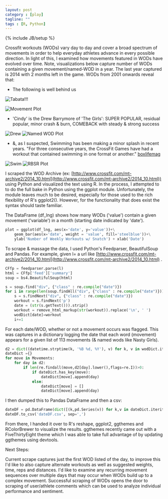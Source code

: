 ```yaml
---
layout: post
category : [play]
tagline: ""
tags : [R, Python]
---
```

{% include JB/setup %}


Crossfit workouts (WODs) vary day to day and cover a broad spectrum of movements in order to help everyday athletes advance in every possible direction. In light of this, I examined how movements featured in WODs have evolved over time. Note, visualizations below capture number of WODs containing a given movement/named-WOD in a year. The last year captured is 2014 with 2 months left in the game.  WODs from 2001 onwards  reveal that:

- The following is well behind us

![Tabata!!!]({{lubagloukhov.github.com}}/assets/tabata.jpg )

![Movement Plot]({{lubagloukhov.github.com}}/assets/movePlot.jpeg )


- 'Cindy' is the Drew Barrymore of 'The Girls': SUPER POPULAR, residual popular, minor crash & burn, COMEBACK with steady & strong success

![Drew]({{lubagloukhov.github.com}}/assets/drew.jpg )
![Named WOD Plot]({{lubagloukhov.github.com}}/assets/namedPlot.jpeg )

- &, as I suspected, Swimming has been making a minor splash in recent years. "For three consecutive years, the CrossFit Games have had a workout that contained swimming in one format or another." [boxlifemag](http://www.boxlifemagazine.com/training/should-you-incorporate-swimming-in-your-crossfit-programming)

![Swim]({{lubagloukhov.github.com}}/assets/shark.jpg )
![RBSR Plot]({{lubagloukhov.github.com}}/assets/rbsrPlot.jpeg )

	
I scraped the WOD Archive (ex: [http://www.crossfit.com/mt-archive2/2014_10.html](http://www.crossfit.com/mt-archive2/2014_10.html)) using Python and visualized the text using R. In the process, I attempted to to do the full bake in Python using the ggplot module. Unfortunately, the module leaves much to be desired, especially for those used to the rich flexibility of R's ggplot2(). However, for the functionality that does exist the syntax should taste familiar.

The DataFrame (df_lng) shows how many WODs ('value') contain a given movement ('variable') in a month (starting date indicated by 'date').

~~~ python
plot = ggplot(df_lng, aes(x='date', y='value'))+\
	geom_bar(aes(x='date', weight = 'value', fill='steelblue'))+\
	ylab('Number of Weekly Workouts w/ Snatch') + xlab('Date')
~~~
        
To scrape & massage the data, I used Python's Feedparser, BeautifulSoup and Pandas. For example, given l= a url like [http://www.crossfit.com/mt-archive2/2014_10.html](http://www.crossfit.com/mt-archive2/2014_10.html) .

~~~ python    
CFfp = feedparser.parse(l)
html = CFfp['feed']['summary']
soup = bs4.BeautifulSoup(html)

s = soup.find("div", {"class" : re.compile("date")})
for i in range(len(soup.findAll("div", {"class" : re.compile("date")}))-1):
	s = s.findNext("div", {"class" : re.compile("date")})
	workout = s.findNext('p')
	date = (str(s.getText())).strip()
	workout = remove_html_markup(str(workout)).replace('\n', ' ')
	wodDict[date]=workout
	i+=1
~~~

For each date/WOD, whether or not a movement occurs was flagged. This was captures in a dictionary logging the date that each word (movement) appears for a given list of 113 movements (& named wods like Nasty Girls).

~~~ python    
d2 = dict((datetime.strptime(k, '%B %d, %Y'), v) for k, v in wodDict.items())
dateDict ={}
for move in Movements:
	for day in d2:
		if len(re.findall(move,d2[day].lower(),flags=re.I))>0:
			if dateDict.has_key(move):
				dateDict[move].append(day)
			else:
				dateDict[move] = []
				dateDict[move].append(day)
~~~

I then dumped this to Pandas DataFrame and then a csv:

~~~ python
dateDF = pd.DataFrame(dict([(k,pd.Series(v)) for k,v in dateDict.iteritems()]))
dateDF.to_csv('dateDF.csv', sep=',')
~~~

From there, I handed it over to R's reshape, ggplot2, ggthemes and RColorBrewer to visualize the results. ggthemes recently came out with a FiveThirtyEight theme which I was able to take full advantage of by updating ggthemes using devtools.


Next Steps:

Current scrape captures just the first WOD listed of the day, to improve this I'd like to also capture alternate workouts as well as suggested weights, time, reps and distances. I'd like to examine any recurring movement sequences over multiple days that may occur when WODs build up to a complex movement. Successful scraping of WODs opens the door to scraping of user/athlete comments which can be used to analyze individual performance and sentiment.